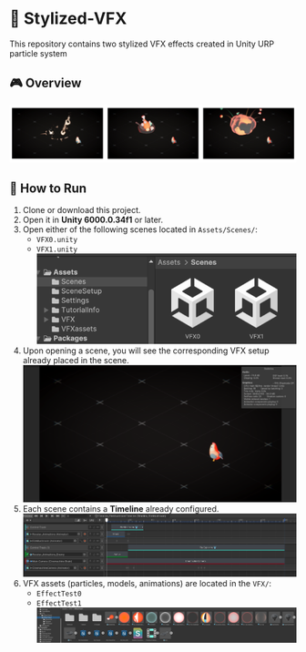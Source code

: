 # 🐔 Stylized-VFX

This repository contains two stylized VFX effects created in Unity URP particle system

## 🎮 Overview

![image](https://github.com/Aliciarui/Stylized-VFX/blob/main/img/overview.png)

## 🚀 How to Run

1. Clone or download this project.
2. Open it in **Unity 6000.0.34f1** or later.
3. Open either of the following scenes located in `Assets/Scenes/`:
   - `VFX0.unity`
   - `VFX1.unity`
![image](https://github.com/Aliciarui/Stylized-VFX/blob/main/img/scene.png)
4. Upon opening a scene, you will see the corresponding VFX setup already placed in the scene.
   ![image](https://github.com/Aliciarui/Stylized-VFX/blob/main/img/open.png)
5. Each scene contains a **Timeline** already configured.
   ![image](https://github.com/Aliciarui/Stylized-VFX/blob/main/img/timeline.png)
6. VFX assets (particles, models, animations) are located in the `VFX/`:
   - `EffectTest0`
   - `EffectTest1`
![image](https://github.com/Aliciarui/Stylized-VFX/blob/main/img/asset.png)
